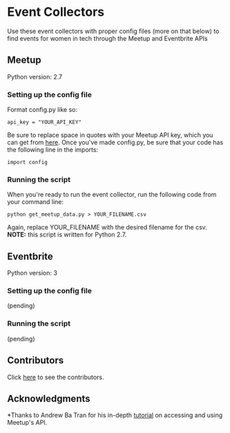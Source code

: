 # Event Collectors

Use these event collectors with proper config files (more on that below) to find events for women in tech through the Meetup and Eventbrite APIs

## Meetup

Python version: 2.7

### Setting up the config file

Format config.py like so:

```
api_key = "YOUR_API_KEY"
```
Be sure to replace space in quotes with your Meetup API key, which you can get from [here](https://secure.meetup.com/meetup_api/key/). Once you've made config.py, be sure that your code has the following line in the imports:

```
import config
```

### Running the script

When you're ready to run the event collector, run the following code from your command line:

```
python get_meetup_data.py > YOUR_FILENAME.csv
```
Again, replace YOUR_FILENAME with the desired filename for the csv. **NOTE:** this script is written for Python 2.7.

## Eventbrite

Python version: 3

### Setting up the config file

(pending)


### Running the script

(pending)

## Contributors

Click [here](https://github.com/SheCanCodeHQ/event-collector/graphs/contributors) to see the contributors.


## Acknowledgments

*Thanks to Andrew Ba Tran for his in-depth [tutorial](https://trendct.org/2015/04/03/using-python-and-r-to-pull-and-analyze-meetup-com-api-data) on accessing and using Meetup's API.
